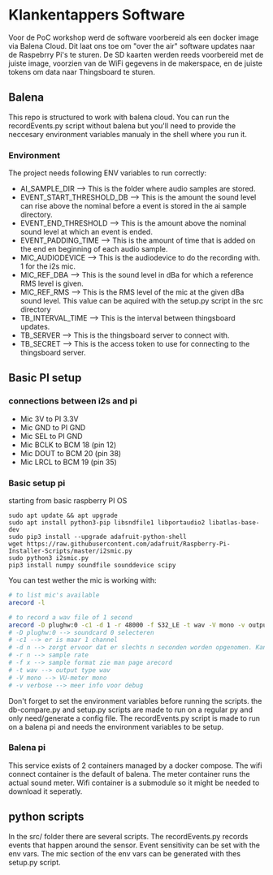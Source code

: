 # Klankentappers Software

Voor de PoC workshop werd de software voorbereid als een docker image via Balena Cloud. Dit laat ons toe om "over the air" software updates naar de Raspebrry Pi's te sturen. De SD kaarten werden reeds voorbereid met de juiste image, voorzien van de WiFi gegevens in de makerspace, en de juiste tokens om data naar Thingsboard te sturen.

## Balena
This repo is structured to work with balena cloud. You can run the recordEvents.py script without balena but you'll need to provide the neccesary environment variables manualy in the shell where you run it.
### Environment
The project needs following ENV variables to run correctly:
- AI_SAMPLE_DIR --> This is the folder where audio samples are stored.
- EVENT_START_THRESHOLD_DB --> This is the amount the sound level can rise above the nominal before a event is stored in the ai sample directory.
- EVENT_END_THRESHOLD --> This is the amount above the nominal sound level at which an event is ended.
- EVENT_PADDING_TIME --> This is the amount of time that is added on the end en beginning of each audio sample.
- MIC_AUDIODEVICE --> This is the audiodevice to do the recording with. 1 for the i2s mic.
- MIC_REF_DBA --> This is the sound level in dBa for which a reference RMS level is given.
- MIC_REF_RMS --> This is the RMS level of the mic at the given dBa sound level. This value can be aquired with the setup.py script in the src directory
- TB_INTERVAL_TIME --> This is the interval between thingsboard updates.
- TB_SERVER --> This is the thingsboard server to connect with.
- TB_SECRET --> This is the access token to use for connecting to the thingsboard server.


## Basic PI setup
### connections between i2s and pi
- Mic 3V to PI 3.3V
- Mic GND to PI GND
- Mic SEL to PI GND
- Mic BCLK to BCM 18 (pin 12)
- Mic DOUT to BCM 20 (pin 38)
- Mic LRCL to BCM 19 (pin 35)

### Basic setup pi
starting from basic raspberry PI OS

```
sudo apt update && apt upgrade
sudo apt install python3-pip libsndfile1 libportaudio2 libatlas-base-dev
sudo pip3 install --upgrade adafruit-python-shell
wget https://raw.githubusercontent.com/adafruit/Raspberry-Pi-Installer-Scripts/master/i2smic.py
sudo python3 i2smic.py
pip3 install numpy soundfile sounddevice scipy
```


You can test wether the mic is working with:
```bash
# to list mic's available
arecord -l

# to record a wav file of 1 second
arecord -D plughw:0 -c1 -d 1 -r 48000 -f S32_LE -t wav -V mono -v output.wav
# -D plughw:0 --> soundcard 0 selecteren
# -c1 --> er is maar 1 channel
# -d n --> zorgt ervoor dat er slechts n seconden worden opgenomen. Kan worden weggelaten
# -r n --> sample rate
# -f x --> sample format zie man page arecord
# -t wav --> output type wav
# -V mono --> VU-meter mono
# -v verbose --> meer info voor debug
```
Don't forget to set the environment variables before running the scripts. the db-compare.py and setup.py scripts are made to run on a regular py and only need/generate a config file. The recordEvents.py script is made to run on a balena pi and needs the environment variables to be setup.

### Balena pi
This service exists of 2 containers managed by a docker compose. The wifi connect container is the default of balena. The meter container runs the actual sound meter.
Wifi container is a submodule so it might be needed to download it seperatly.

## python scripts
In the src/ folder there are several scripts. The recordEvents.py records events that happen around the sensor. Event sensitivity can be set with the env vars. The mic section of the env vars can be generated with thes setup.py script. 

